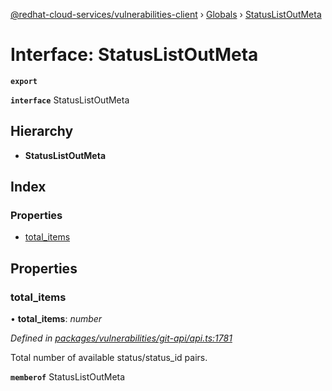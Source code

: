 [@redhat-cloud-services/vulnerabilities-client](../README.md) › [Globals](../globals.md) › [StatusListOutMeta](statuslistoutmeta.md)

# Interface: StatusListOutMeta

**`export`** 

**`interface`** StatusListOutMeta

## Hierarchy

* **StatusListOutMeta**

## Index

### Properties

* [total_items](statuslistoutmeta.md#total_items)

## Properties

###  total_items

• **total_items**: *number*

*Defined in [packages/vulnerabilities/git-api/api.ts:1781](https://github.com/RedHatInsights/javascript-clients/blob/master/packages/vulnerabilities/git-api/api.ts#L1781)*

Total number of available status/status_id pairs.

**`memberof`** StatusListOutMeta
